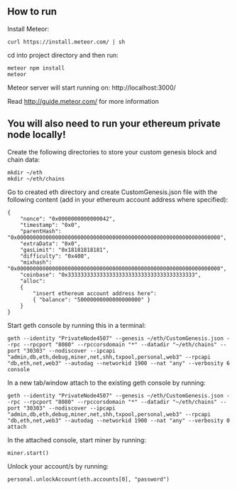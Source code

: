 ## How to run

Install Meteor:

```
curl https://install.meteor.com/ | sh
```

cd into project directory and then run:

```
meteor npm install
meteor
```

Meteor server will start running on: http://localhost:3000/

Read http://guide.meteor.com/ for more information

## You will also need to run your ethereum private node locally!

Create the following directories to store your custom genesis block and chain data:

```
mkdir ~/eth
mkdir ~/eth/chains
```

Go to created eth directory and create CustomGenesis.json file with the following content (add in your ethereum account address where specified):

```
{
    "nonce": "0x0000000000000042",
    "timestamp": "0x0",
    "parentHash": "0x0000000000000000000000000000000000000000000000000000000000000000",
    "extraData": "0x0",
    "gasLimit": "0x18181818181",
    "difficulty": "0x400",
    "mixhash": "0x0000000000000000000000000000000000000000000000000000000000000000",
    "coinbase": "0x3333333333333333333333333333333333333333",
    "alloc":
    {
        "insert ethereum account address here":
        { "balance": "50000000000000000000" }
    }
}
```

Start geth console by running this in a terminal:

```
geth --identity "PrivateNode4507" --genesis ~/eth/CustomGenesis.json --rpc --rpcport "8080" --rpccorsdomain "*" --datadir "~/eth/chains" --port "30303" --nodiscover --ipcapi "admin,db,eth,debug,miner,net,shh,txpool,personal,web3" --rpcapi "db,eth,net,web3" --autodag --networkid 1900 --nat "any" --verbosity 6  console
```

In a new tab/window attach to the existing geth console by running:

```
geth --identity "PrivateNode4507" --genesis ~/eth/CustomGenesis.json --rpc --rpcport "8080" --rpccorsdomain "*" --datadir "~/eth/chains" --port "30303" --nodiscover --ipcapi "admin,db,eth,debug,miner,net,shh,txpool,personal,web3" --rpcapi "db,eth,net,web3" --autodag --networkid 1900 --nat "any" --verbosity 0 attach
```

In the attached console, start miner by running:

```
miner.start()
```

Unlock your account/s by running:

```
personal.unlockAccount(eth.accounts[0], "password")
```

